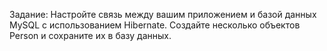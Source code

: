 Задание: Настройте связь между вашим приложением и базой данных MySQL с использованием Hibernate. 
Создайте несколько объектов Person и сохраните их в базу данных.
